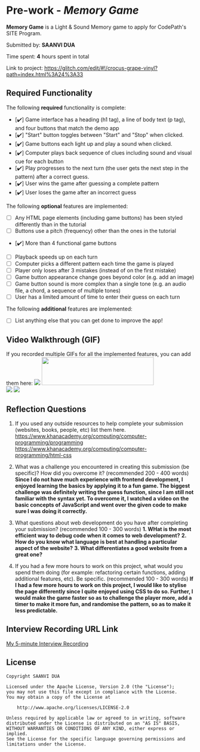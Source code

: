 # Pre-work - *Memory Game*

**Memory Game** is a Light & Sound Memory game to apply for CodePath's SITE Program. 

Submitted by: **SAANVI DUA**

Time spent: **4** hours spent in total

Link to project: https://glitch.com/edit/#!/crocus-grape-vinyl?path=index.html%3A24%3A33

## Required Functionality

The following **required** functionality is complete:

* [✔️] Game interface has a heading (h1 tag), a line of body text (p tag), and four buttons that match the demo app
* [✔️] "Start" button toggles between "Start" and "Stop" when clicked. 
* [✔️] Game buttons each light up and play a sound when clicked. 
* [✔️] Computer plays back sequence of clues including sound and visual cue for each button
* [✔️] Play progresses to the next turn (the user gets the next step in the pattern) after a correct guess. 
* [✔️] User wins the game after guessing a complete pattern
* [✔️] User loses the game after an incorrect guess

The following **optional** features are implemented:

* [ ] Any HTML page elements (including game buttons) has been styled differently than in the tutorial
* [ ] Buttons use a pitch (frequency) other than the ones in the tutorial
* [✔️] More than 4 functional game buttons
* [ ] Playback speeds up on each turn
* [ ] Computer picks a different pattern each time the game is played
* [ ] Player only loses after 3 mistakes (instead of on the first mistake)
* [ ] Game button appearance change goes beyond color (e.g. add an image)
* [ ] Game button sound is more complex than a single tone (e.g. an audio file, a chord, a sequence of multiple tones)
* [ ] User has a limited amount of time to enter their guess on each turn

The following **additional** features are implemented:

- [ ] List anything else that you can get done to improve the app!

## Video Walkthrough (GIF)

If you recorded multiple GIFs for all the implemented features, you can add them here:
![](gif1-link-here)
<img src = "http://g.recordit.co/Ao6bzQdixX.gif" width = 300 height = 75><br>
![](gif3-link-here)
![](gif4-link-here)

## Reflection Questions
1. If you used any outside resources to help complete your submission (websites, books, people, etc) list them here. 
https://www.khanacademy.org/computing/computer-programming/programming
https://www.khanacademy.org/computing/computer-programming/html-css

2. What was a challenge you encountered in creating this submission (be specific)? How did you overcome it? (recommended 200 - 400 words) 
**Since I do not have much experience with frontend development, I enjoyed learning the basics by applying it to a fun game. The biggest challenge was definitely writing the guess function, since I am still not familiar with the syntax yet. To overcome it, I watched a video on the basic concepts of JavaScript and went over the given code to make sure I was doing it correctly.**

3. What questions about web development do you have after completing your submission? (recommended 100 - 300 words) 
**1. WHat is the most efficient way to debug code when it comes to web development?**
**2. How do you know what language is best at handling a particular aspect of the website?**
**3. What differentiates a good website from a great one?**

4. If you had a few more hours to work on this project, what would you spend them doing (for example: refactoring certain functions, adding additional features, etc). Be specific. (recommended 100 - 300 words) 
**If I had a few more hours to work on this project, I would like to stylise the page differently since I quite enjoyed using CSS to do so. Further, I would make the game faster so as to challenge the player more, add a timer to make it more fun, and randomise the pattern, so as to make it less predictable.**


## Interview Recording URL Link

[My 5-minute Interview Recording](your-link-here)


## License

    Copyright SAANVI DUA

    Licensed under the Apache License, Version 2.0 (the "License");
    you may not use this file except in compliance with the License.
    You may obtain a copy of the License at

        http://www.apache.org/licenses/LICENSE-2.0

    Unless required by applicable law or agreed to in writing, software
    distributed under the License is distributed on an "AS IS" BASIS,
    WITHOUT WARRANTIES OR CONDITIONS OF ANY KIND, either express or implied.
    See the License for the specific language governing permissions and
    limitations under the License.
